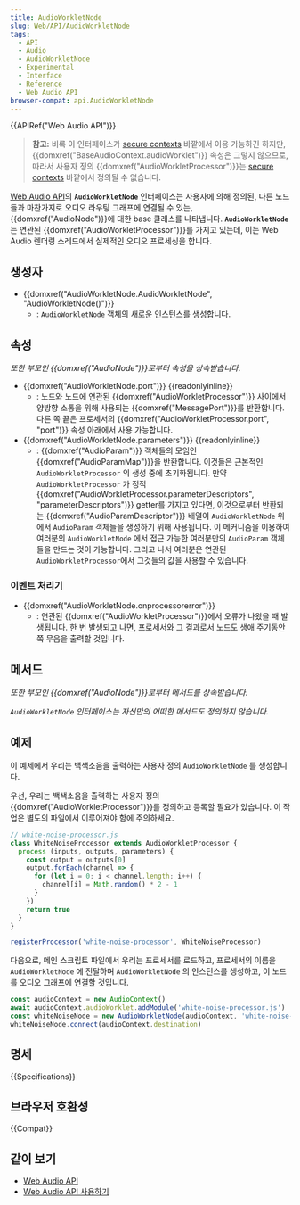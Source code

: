 ```yaml
---
title: AudioWorkletNode
slug: Web/API/AudioWorkletNode
tags:
  - API
  - Audio
  - AudioWorkletNode
  - Experimental
  - Interface
  - Reference
  - Web Audio API
browser-compat: api.AudioWorkletNode
---
```

{{APIRef("Web Audio API")}}

> **참고:** 비록 이 인터페이스가 [secure contexts](/ko/docs/Web/Security/Secure_Contexts) 바깥에서 이용 가능하긴 하지만, {{domxref("BaseAudioContext.audioWorklet")}} 속성은 그렇지 않으므로, 따라서 사용자 정의 {{domxref("AudioWorkletProcessor")}}는 [secure contexts](/ko/docs/Web/Security/Secure_Contexts) 바깥에서 정의될 수 없습니다.

[Web Audio API](/ko/docs/Web/API/Web_Audio_API)의 **`AudioWorkletNode`** 인터페이스는 사용자에 의해 정의된, 다른 노드들과 마찬가지로 오디오 라우팅 그래프에 연결될 수 있는, {{domxref("AudioNode")}}에 대한 base 클래스를 나타냅니다.  **`AudioWorkletNode`** 는 연관된 {{domxref("AudioWorkletProcessor")}}를 가지고 있는데, 이는 Web Audio 렌더링 스레드에서 실제적인 오디오 프로세싱을 합니다.

## 생성자

- {{domxref("AudioWorkletNode.AudioWorkletNode", "AudioWorkletNode()")}}
  - : `AudioWorkletNode` 객체의 새로운 인스턴스를 생성합니다.

## 속성

_또한 부모인 {{domxref("AudioNode")}}로부터 속성을 상속받습니다_.

- {{domxref("AudioWorkletNode.port")}} {{readonlyinline}}
  - : 노드와 노드에 연관된 {{domxref("AudioWorkletProcessor")}} 사이에서 양방향 소통을 위해 사용되는 {{domxref("MessagePort")}}를 반환합니다. 다른 쪽 끝은 프로세서의 {{domxref("AudioWorkletProcessor.port", "port")}} 속성 아래에서 사용 가능합니다.
- {{domxref("AudioWorkletNode.parameters")}} {{readonlyinline}}
  - : {{domxref("AudioParam")}} 객체들의 모임인 {{domxref("AudioParamMap")}}을 반환합니다. 이것들은 근본적인 `AudioWorkletProcessor` 의 생성 중에 초기화됩니다. 만약 `AudioWorkletProcessor` 가 정적 {{domxref("AudioWorkletProcessor.parameterDescriptors", "parameterDescriptors")}} getter를 가지고 있다면, 이것으로부터 반환되는 {{domxref("AudioParamDescriptor")}} 배열이 `AudioWorkletNode` 위에서 `AudioParam` 객체들을 생성하기 위해 사용됩니다. 이 메커니즘을 이용하여 여러분의 `AudioWorkletNode` 에서 접근 가능한 여러분만의 `AudioParam` 객체들을 만드는 것이 가능합니다. 그리고 나서 여러분은 연관된 `AudioWorkletProcessor`에서 그것들의 값을 사용할 수 있습니다.

### 이벤트 처리기

- {{domxref("AudioWorkletNode.onprocessorerror")}}
  - : 연관된 {{domxref("AudioWorkletProcessor")}}에서 오류가 나왔을 때 발생됩니다. 한 번 발생되고 나면, 프로세서와 그 결과로서 노드도 생애 주기동안 쭉 무음을 출력할 것입니다.

## 메서드

_또한 부모인 {{domxref("AudioNode")}}로부터 메서드를 상속받습니다_.

_`AudioWorkletNode` 인터페이스는 자신만의 어떠한 메서드도 정의하지 않습니다._

## 예제

이 예제에서 우리는 백색소음을 출력하는 사용자 정의 `AudioWorkletNode` 를 생성합니다.

우선, 우리는 백색소음을 출력하는 사용자 정의 {{domxref("AudioWorkletProcessor")}}를 정의하고 등록할 필요가 있습니다. 이 작업은 별도의 파일에서 이루어져야 함에 주의하세요.

```js
// white-noise-processor.js
class WhiteNoiseProcessor extends AudioWorkletProcessor {
  process (inputs, outputs, parameters) {
    const output = outputs[0]
    output.forEach(channel => {
      for (let i = 0; i < channel.length; i++) {
        channel[i] = Math.random() * 2 - 1
      }
    })
    return true
  }
}

registerProcessor('white-noise-processor', WhiteNoiseProcessor)
```

다음으로, 메인 스크립트 파일에서 우리는 프로세서를 로드하고, 프로세서의 이름을 `AudioWorkletNode` 에 전달하며 `AudioWorkletNode` 의 인스턴스를 생성하고, 이 노드를 오디오 그래프에 연결할 것입니다.

```js
const audioContext = new AudioContext()
await audioContext.audioWorklet.addModule('white-noise-processor.js')
const whiteNoiseNode = new AudioWorkletNode(audioContext, 'white-noise-processor')
whiteNoiseNode.connect(audioContext.destination)
```

## 명세

{{Specifications}}

## 브라우저 호환성

{{Compat}}

## 같이 보기

- [Web Audio API](/en-US/docs/Web/API/Web_Audio_API)
- [Web Audio API 사용하기](/en-US/docs/Web/API/Web_Audio_API/Using_Web_Audio_API)
